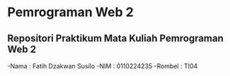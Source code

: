# Pemrograman Web 2
## Repositori Praktikum Mata Kuliah Pemrograman Web 2
-Nama : Fatih Dzakwan Susilo
-NIM : 0110224235
-Rombel : TI04

